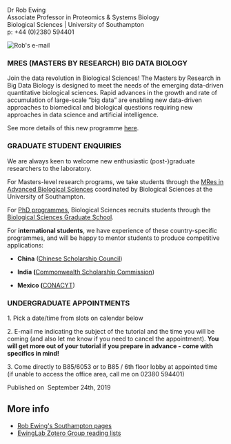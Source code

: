 Dr Rob Ewing  
Associate Professor in Proteomics & Systems Biology  
Biological Sciences | University of Southampton  
p: +44 (0)2380 594401

![Rob's e-mail](http://www.ewinglab.org/data/uploads/rob-contact.gif)

### **MRES (MASTERS BY RESEARCH) BIG DATA BIOLOGY**

Join the data revolution in Biological Sciences! The Masters by Research in Big Data Biology is designed to meet the needs of the emerging data-driven quantitative biological sciences. Rapid advances in the growth and rate of accumulation of large-scale “big data” are enabling new data-driven approaches to biomedical and biological questions requiring new approaches in data science and artificial intelligence.

See more details of this new programme [here](https://www.southampton.ac.uk/courses/big-data-biology-masters-mres).

### **GRADUATE STUDENT ENQUIRIES**

We are always keen to welcome new enthusiastic (post-)graduate researchers to the laboratory.

For Masters-level research programs, we take students through the [MRes in Advanced Biological Sciences](http://www.southampton.ac.uk/biosci/postgraduate/taught_courses/mres-advanced-biological-sciences-degree.page) coordinated by Biological Sciences at the University of Southampton.

For [PhD programmes](http://www.southampton.ac.uk/biosci/postgraduate/research_degrees.page?), Biological Sciences recruits students through the [Biological Sciences Graduate School](http://www.southampton.ac.uk/biosci/postgraduate/index.page).

For **international students**, we have experience of these country-specific programmes, and will be happy to mentor students to produce competitive applications:

*   **China** ([Chinese Scholarship Council](http://en.csc.edu.cn/))

*   **India (**[Commonwealth Scholarship Commission](http://cscuk.dfid.gov.uk/))

*   **Mexico (**[CONACYT](http://www.conacyt.gob.mx))

### **UNDERGRADUATE APPOINTMENTS**

1\. Pick a date/time from slots on calendar below

2\. E-mail me indicating the subject of the tutorial and the time you will be coming (and also let me know if you need to cancel the appointment). **You will get more out of your tutorial if you prepare in advance - come with specifics in mind!**

3\. Come directly to B85/6053 or to B85 / 6th floor lobby at appointed time (if unable to access the office area, call me on 02380 594401)

Published on  September 24th, 2019

More info
---------

*   [Rob Ewing's Southampton pages](http://www.southampton.ac.uk/biosci/about/staff/rme1a11.page)
*   [EwingLab Zotero Group reading lists](http://www.zotero.org/groups/ewinglab)
